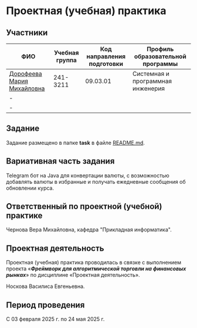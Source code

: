 # Проектная (учебная) практика

## Участники

| ФИО                                                        | Учебная группа | Код направления подготовки | Профиль образовательной программы |
| ---------------------------------------------------------- | -------------- | -------------------------- | --------------------------------- |
| [Дорофеева Мария Михайловна](https://github.com/Matri006) | 241-3211       | 09.03.01                   | Системная и программная инженерия |
| -                                                          |                |                            |                                   |
| -                                                          |                |                            |                                   |

## Задание

Задание размещено в папке **task** в файле [README.md](task/README.md).

## Вариативная часть задания

Telegram бот на Java для конвертации валюты, с возможностью добавлять валюты в избранные и получать ежедневные сообщения об обновлении курса.

## Ответственный по проектной (учебной) практике

Чернова Вера Михайловна, кафедра "Прикладная информатика".

## Проектная деятельность

Проектная (учебная) практика проводилась в связке с выполнением проекта «***Фреймворк для алгоритмической торговли на финансовых рынках***» по дисциплине «Проектная деятельность».

Носкова Василиса Евгеньевна.

## Период проведения

С 03 февраля 2025 г. по 24 мая 2025 г.
